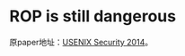 # ROP is still dangerous

原paper地址：[USENIX Security 2014](https://www.usenix.org/conference/usenixsecurity14/technical-sessions/presentation/carlini)。
